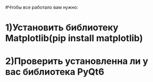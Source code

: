 #Чтобы все работало вам нужно:
#  1)Установить библиотеку Matplotlib(pip install matplotlib)
#  2)Проверить установленна ли у вас библиотека PyQt6
